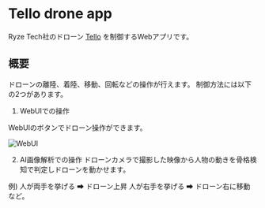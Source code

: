 # Tello drone app
Ryze Tech社のドローン [Tello](https://www.ryzerobotics.com/jp/tello) を制御するWebアプリです。

## 概要

ドローンの離陸、着陸、移動、回転などの操作が行えます。
制御方法には以下の2つがあります。

1. WebUIでの操作

WebUIのボタンでドローン操作ができます。

![WebUI](https://github.com/user-attachments/assets/a445f07e-08e9-49c8-8d39-6d179c3370c4)


2. AI画像解析での操作
ドローンカメラで撮影した映像から人物の動きを骨格検知で判定しドローンを動かせます。

例) 人が両手を挙げる ➡ ドローン上昇
    人が右手を挙げる ➡ ドローン右に移動 など。


